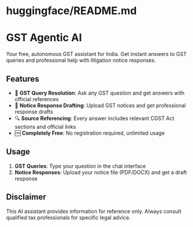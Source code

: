 # huggingface/README.md

# GST Agentic AI

Your free, autonomous GST assistant for India. Get instant answers to GST queries and professional help with litigation notice responses.

## Features

- 💬 **GST Query Resolution**: Ask any GST question and get answers with official references
- 📄 **Notice Response Drafting**: Upload GST notices and get professional response drafts
- 🔍 **Source Referencing**: Every answer includes relevant CGST Act sections and official links
- 🆓 **Completely Free**: No registration required, unlimited usage

## Usage

1. **GST Queries**: Type your question in the chat interface
2. **Notice Responses**: Upload your notice file (PDF/DOCX) and get a draft response

## Disclaimer

This AI assistant provides information for reference only. Always consult qualified tax professionals for specific legal advice.

